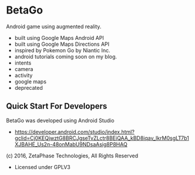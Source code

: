 # BetaGo
Android game using augmented reality.
 - built using Google Maps Android API
 - built using Google Maps Directions API
 - inspired by Pokemon Go by Niantic Inc.
 - android tutorials coming soon on my blog.
  - intents
   - camera
   - activity
  - google maps
- deprecated


## Quick Start For Developers

BetaGo was developed using Android Studio
 - https://developer.android.com/studio/index.html?gclid=Cj0KEQjwztG8BRCJgseTvZLctr8BEiQAA_kBD8iqav_IkrM0sgLT7b1XJBAHE_Us2n-48onMabU9NDsaAsig8P8HAQ

(c) 2016, ZetaPhase Technologies, All Rights Reserved
- Licensed under GPLV3
